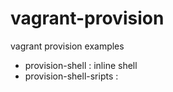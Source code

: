 # vagrant-provision
vagrant provision examples

- provision-shell : inline shell
- provision-shell-sripts : 
